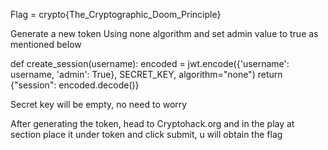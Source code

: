Flag = crypto{The_Cryptographic_Doom_Principle}

Generate a new token Using none algorithm and set admin value to true as mentioned below

def create_session(username):
    encoded = jwt.encode({'username': username, 'admin': True}, SECRET_KEY, algorithm="none")
    return {"session": encoded.decode()}

Secret key will be empty, no need to worry

After generating the token, head to Cryptohack.org and in the play at section place it under token and click submit, u will obtain the flag